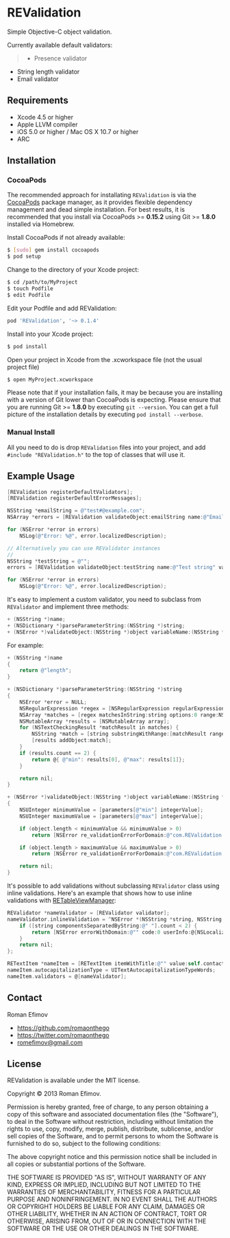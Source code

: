 # REValidation

Simple Objective-C object validation.

Currently available default validators:

> * Presence validator
* String length validator
* Email validator

## Requirements
* Xcode 4.5 or higher
* Apple LLVM compiler
* iOS 5.0 or higher / Mac OS X 10.7 or higher
* ARC

## Installation

### CocoaPods

The recommended approach for installating `REValidation` is via the [CocoaPods](http://cocoapods.org/) package manager, as it provides flexible dependency management and dead simple installation.
For best results, it is recommended that you install via CocoaPods >= **0.15.2** using Git >= **1.8.0** installed via Homebrew.

Install CocoaPods if not already available:

``` bash
$ [sudo] gem install cocoapods
$ pod setup
```

Change to the directory of your Xcode project:

``` bash
$ cd /path/to/MyProject
$ touch Podfile
$ edit Podfile
```

Edit your Podfile and add REValidation:

``` bash
pod 'REValidation', '~> 0.1.4'
```

Install into your Xcode project:

``` bash
$ pod install
```

Open your project in Xcode from the .xcworkspace file (not the usual project file)

``` bash
$ open MyProject.xcworkspace
```

Please note that if your installation fails, it may be because you are installing with a version of Git lower than CocoaPods is expecting. Please ensure that you are running Git >= **1.8.0** by executing `git --version`. You can get a full picture of the installation details by executing `pod install --verbose`.

### Manual Install

All you need to do is drop `REValidation` files into your project, and add `#include "REValidation.h"` to the top of classes that will use it.

## Example Usage

``` objective-c
[REValidation registerDefaultValidators];
[REValidation registerDefaultErrorMessages];

NSString *emailString = @"test#@example.com";
NSArray *errors = [REValidation validateObject:emailString name:@"Email" validators:@[ @"presence", @"length(3, 20)", @"email" ]];

for (NSError *error in errors)
    NSLog(@"Error: %@", error.localizedDescription);

// Alternatively you can use REValidator instances
//
NSString *testString = @"";
errors = [REValidation validateObject:testString name:@"Test string" validators:@[ [REPresenceValidator validator], [RELengthValidator validatorWithParameters:@{ @"min": @3, @"max": @10}] ]];

for (NSError *error in errors)
    NSLog(@"Error: %@", error.localizedDescription);
```

It's easy to implement a custom validator, you need to subclass from `REValidator` and implement three methods:

```objective-c
+ (NSString *)name;
+ (NSDictionary *)parseParameterString:(NSString *)string;
+ (NSError *)validateObject:(NSString *)object variableName:(NSString *)name parameters:(NSDictionary *)parameters;
```

For example:

```objective-c
+ (NSString *)name
{
    return @"length";
}

+ (NSDictionary *)parseParameterString:(NSString *)string
{
    NSError *error = NULL;
    NSRegularExpression *regex = [NSRegularExpression regularExpressionWithPattern:@"(\\d+)" options:0 error:&error];
    NSArray *matches = [regex matchesInString:string options:0 range:NSMakeRange(0, string.length)];
    NSMutableArray *results = [NSMutableArray array];
    for (NSTextCheckingResult *matchResult in matches) {
        NSString *match = [string substringWithRange:[matchResult range]];
        [results addObject:match];
    }
    if (results.count == 2) {
        return @{ @"min": results[0], @"max": results[1]};
    }

    return nil;
}

+ (NSError *)validateObject:(NSString *)object variableName:(NSString *)name parameters:(NSDictionary *)parameters
{
    NSUInteger minimumValue = [parameters[@"min"] integerValue];
    NSUInteger maximumValue = [parameters[@"max"] integerValue];

    if (object.length < minimumValue && minimumValue > 0)
        return [NSError re_validationErrorForDomain:@"com.REValidation.minimumLength", name, minimumValue];

    if (object.length > maximumValue && maximumValue > 0)
        return [NSError re_validationErrorForDomain:@"com.REValidation.maximumLength", name, maximumValue];

    return nil;
}
```

It's possible to add validations without subclassing `REValidator` class using inline validations. Here's an example that shows how to use inline validations with [RETableViewManager](https://github.com/romaonthego/RETableViewManager):

```objective-c
REValidator *nameValidator = [REValidator validator];
nameValidator.inlineValidation = ^NSError *(NSString *string, NSString *name) {
    if ([string componentsSeparatedByString:@" "].count < 2) {
        return [NSError errorWithDomain:@"" code:0 userInfo:@{NSLocalizedDescriptionKey: @"Please enter first and last name."}];
    }
    return nil;
};

RETextItem *nameItem = [RETextItem itemWithTitle:@"" value:self.contact.name placeholder:@"First & Last Name"];
nameItem.autocapitalizationType = UITextAutocapitalizationTypeWords;
nameItem.validators = @[nameValidator];
```

## Contact

Roman Efimov

- https://github.com/romaonthego
- https://twitter.com/romaonthego
- romefimov@gmail.com

## License

REValidation is available under the MIT license.

Copyright © 2013 Roman Efimov.

Permission is hereby granted, free of charge, to any person obtaining a copy of this software and associated documentation files (the "Software"), to deal in the Software without restriction, including without limitation the rights to use, copy, modify, merge, publish, distribute, sublicense, and/or sell copies of the Software, and to permit persons to whom the Software is furnished to do so, subject to the following conditions:

The above copyright notice and this permission notice shall be included in all copies or substantial portions of the Software.

THE SOFTWARE IS PROVIDED "AS IS", WITHOUT WARRANTY OF ANY KIND, EXPRESS OR IMPLIED, INCLUDING BUT NOT LIMITED TO THE WARRANTIES OF MERCHANTABILITY, FITNESS FOR A PARTICULAR PURPOSE AND NONINFRINGEMENT. IN NO EVENT SHALL THE AUTHORS OR COPYRIGHT HOLDERS BE LIABLE FOR ANY CLAIM, DAMAGES OR OTHER LIABILITY, WHETHER IN AN ACTION OF CONTRACT, TORT OR OTHERWISE, ARISING FROM, OUT OF OR IN CONNECTION WITH THE SOFTWARE OR THE USE OR OTHER DEALINGS IN THE SOFTWARE.
